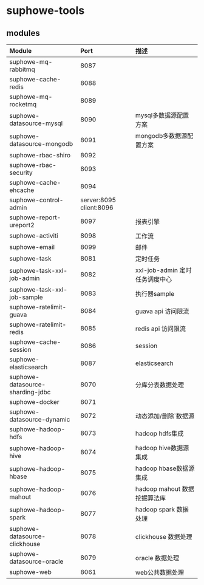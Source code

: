 # suphowe-tools

## modules

| Module        | Port                    | 描述                     |
| :--------   |:------------------------|:-----------------------|
| suphowe-mq-rabbitmq   | 8087                    |
| suphowe-cache-redis   | 8088                    |
| suphowe-mq-rocketmq   | 8089                    |
| suphowe-datasource-mysql   | 8090                    | mysql多数据源配置方案          |
| suphowe-datasource-mongodb   | 8091                    | mongodb多数据源配置方案        |
| suphowe-rbac-shiro   | 8092                    |
| suphowe-rbac-security   | 8093                    |
| suphowe-cache-ehcache   | 8094                    |
| suphowe-control-admin   | server:8095 client:8096 |                        |
| suphowe-report-ureport2   | 8097                    | 报表引擎                   |
| suphowe-activiti   | 8098                    | 工作流                    |
| suphowe-email   | 8099                    | 邮件                     |
| suphowe-task   | 8081                    | 定时任务                   |
| suphowe-task-xxl-job-admin   | 8082                    | xxl-job-admin 定时任务调度中心 |
| suphowe-task-xxl-job-sample   | 8083                    | 执行器sample              |
| suphowe-ratelimit-guava   | 8084                    | guava api 访问限流         |
| suphowe-ratelimit-redis   | 8085                    | redis api 访问限流         |
| suphowe-cache-session   | 8086                    | session                |
| suphowe-elasticsearch   | 8087                    | elasticsearch          |
| suphowe-datasource-sharding-jdbc   | 8070                    | 分库分表数据处理               |
| suphowe-docker   | 8071                    |                        |
| suphowe-datasource-dynamic   | 8072                    | 动态添加/删除`数据源            |
| suphowe-hadoop-hdfs   | 8073                    | hadoop hdfs集成          |
| suphowe-hadoop-hive   | 8074                    | hadoop hive数据源集成       |
| suphowe-hadoop-hbase   | 8075                    | hadoop hbase数据源集成      |
| suphowe-hadoop-mahout   | 8076                    | hadoop mahout 数据挖掘算法库  |
| suphowe-hadoop-spark   | 8077                    | hadoop spark 数据处理      |
| suphowe-datasource-clickhouse   | 8078                    | clickhouse 数据处理        |
| suphowe-datasource-oracle   | 8079                    | oracle 数据处理            |
| suphowe-web   | 8061                     | web公共数据处理             |





